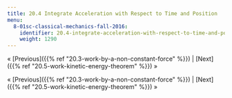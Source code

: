 ```yaml
---
title: 20.4 Integrate Acceleration with Respect to Time and Position
menu:
  8-01sc-classical-mechanics-fall-2016:
    identifier: 20.4-integrate-acceleration-with-respect-to-time-and-position
    weight: 1290
---
```

« [Previous]({{% ref "20.3-work-by-a-non-constant-force" %}}) | [Next]({{% ref "20.5-work-kinetic-energy-theorem" %}}) »

« [Previous]({{% ref "20.3-work-by-a-non-constant-force" %}}) | [Next]({{% ref "20.5-work-kinetic-energy-theorem" %}}) »